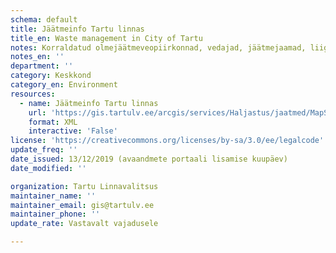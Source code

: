 ```yaml
---
schema: default
title: Jäätmeinfo Tartu linnas
title_en: Waste management in City of Tartu
notes: Korraldatud olmejäätmeveopiirkonnad, vedajad, jäätmejaamad, liigiti kogutavate jäätmete konteinerite asukohad ja haldajad 
notes_en: ''
department: ''
category: Keskkond
category_en: Environment
resources:
  - name: Jäätmeinfo Tartu linnas 
    url: 'https://gis.tartulv.ee/arcgis/services/Haljastus/jaatmed/MapServer?wsdl'
    format: XML
    interactive: 'False'
license: 'https://creativecommons.org/licenses/by-sa/3.0/ee/legalcode'  
update_freq: ''
date_issued: 13/12/2019 (avaandmete portaali lisamise kuupäev)
date_modified: ''

organization: Tartu Linnavalitsus
maintainer_name: ''
maintainer_email: gis@tartulv.ee
maintainer_phone: ''
update_rate: Vastavalt vajadusele

---
```

